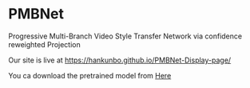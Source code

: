 # PMBNet
Progressive Multi-Branch Video Style Transfer Network via confidence reweighted Projection

Our site is live at https://hankunbo.github.io/PMBNet-Display-page/

You ca download the pretrained model from [Here](https://drive.google.com/file/d/1PXcU0sKl4AWmRo4BACr8VCYmy0MEh2Zm/view?usp=drive_link)

